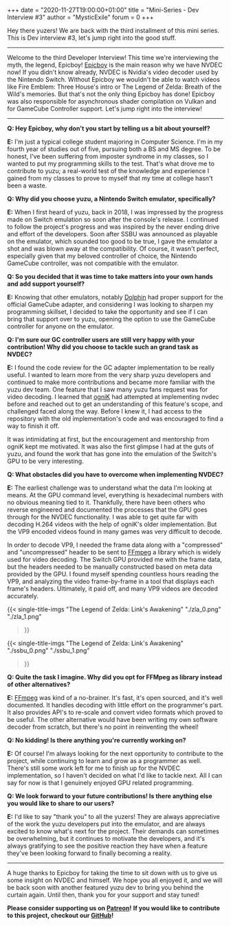 +++
date = "2020-11-27T19:00:00+01:00"
title = "Mini-Series - Dev Interview #3"
author = "MysticExile" 
forum = 0 
+++

Hey there yuzers! We are back with the third installment of this mini series. This is Dev interview #3, let's jump right into the good stuff.
<!--more-->
***
Welcome to the third Developer Interview! This time we're interviewing the myth, the legend, Epicboy! [Epicboy](https://github.com/ameerj) is the main reason why we have NVDEC now!
If you didn't know already, NVDEC is Nvidia's video decoder used by the Nintendo Switch. Without Epicboy we wouldn't be able to watch videos like Fire Emblem: Three House's intro or The Legend of Zelda: Breath of the Wild's memories.
But that's not the only thing Epicboy has done! Epicboy was also responsible for asynchronous shader compilation on Vulkan and for GameCube Controller support.
Let's jump right into the interview!
***

**Q: Hey Epicboy, why don't you start by telling us a bit about yourself?**

**E:** I'm just a typical college student majoring in Computer Science. I'm in my fourth year of studies out of five, pursuing both a BS and MS degree. 
To be honest, I've been suffering from imposter syndrome in my classes, so I wanted to put my programming skills to the test. 
That's what drove me to contribute to yuzu; a real-world test of the knowledge and experience I gained from my classes to prove to myself that my time at college hasn't been a waste.

**Q: Why did you choose yuzu, a Nintendo Switch emulator, specifically?**

**E:** When I first heard of yuzu, back in 2018, I was impressed by the progress made on Switch emulation so soon after the console's release. 
I continued to follow the project's progress and was inspired by the never ending drive and effort of the developers. 
Soon after SSBU was announced as playable on the emulator, which sounded too good to be true, I gave the emulator a shot and was blown away at the compatibility. 
Of course, it wasn't perfect, especially given that my beloved controller of choice, the Nintendo GameCube controller, was not compatible with the emulator. 

**Q: So you decided that it was time to take matters into your own hands and add support yourself?**

**E:** Knowing that other emulators, notably [Dolphin](https://dolphin-emu.org/) had proper support for the official GameCube adapter, 
and considering I was looking to sharpen my programming skillset, 
I decided to take the opportunity and see if I can bring that support over to yuzu, opening the option to use the GameCube controller for anyone on the emulator.

**Q: I'm sure our GC controller users are still very happy with your contribution! Why did you choose to tackle such an grand task as NVDEC?**

**E:** I found the code review for the GC adapter implementation to be really useful. 
I wanted to learn more from the very sharp yuzu developers and continued to make more contributions and became more familiar with the yuzu dev team. 
One feature that I saw many yuzu fans request was for video decoding. 
I learned that [ogniK](https://github.com/ogniK5377) had attempted at implementing nvdec before and reached out to get an understanding of this feature's scope, and challenged faced along the way. 
Before I knew it, I had access to the repository with the old implementation's code and was encouraged to find a way to finish it off.

It was intimidating at first, but the encouragement and mentorship from ogniK kept me motivated. 
It was also the first glimpse I had at the guts of yuzu, and found the work that has gone into the emulation of the Switch's GPU to be very interesting.

**Q: What obstacles did you have to overcome when implementing NVDEC?**

**E:** The earliest challenge was to understand what the data I'm looking at means. At the GPU command level, everything is hexadecimal numbers with no obvious meaning tied to it. 
Thankfully, there have been others who reverse engineered and documented the processes that the GPU goes through for the NVDEC functionality. 
I was able to get quite far with decoding H.264 videos with the help of ogniK's older implementation. But the VP9 encoded videos found in many games was very difficult to decode. 

In order to decode VP9, I needed the frame data along with a "compressed" and "uncompressed" header to be sent to [FFmpeg](https://ffmpeg.org/) a library which is widely used for video decoding. 
The Switch GPU provided me with the frame data, but the headers needed to be manually constructed based on meta data provided by the GPU. 
I found myself spending countless hours reading the VP9, and analyzing the video frame-by-frame in a tool that displays each frame's headers. Ultimately, it paid off, and many VP9 videos are decoded accurately.

{{< single-title-imgs
    "The Legend of Zelda: Link's Awakening"
    "./zla_0.png"
    "./zla_1.png" 
>}}

{{< single-title-imgs
    "The Legend of Zelda: Link's Awakening"
    "./ssbu_0.png"
    "./ssbu_1.png" 
>}}

**Q: Quite the task I imagine. Why did you opt for FFMpeg as library instead of other alternatives?**

**E:** [FFmpeg](https://ffmpeg.org/) was kind of a no-brainer. It's fast, it's open sourced, and it's well documented. It handles decoding with little effort on the programmer's part. 
It also provides API's to re-scale and convert video formats which proved to be useful. 
The other alternative would have been writing my own software decoder from scratch, but there's no point in reinventing the wheel!

**Q: No kidding! Is there anything you're currently working on?**

**E:** Of course! I'm always looking for the next opportunity to contribute to the project, while continuing to learn and grow as a programmer as well. 
There's still some work left for me to finish up for the NVDEC implementation, so I haven't decided on what I'd like to tackle next. All I can say for now is that I genuinely enjoyed GPU related programming.

**Q: We look forward to your future contributions! Is there anything else you would like to share to our users?**

**E:** I'd like to say "thank you" to all the yuzers! They are always appreciative of the work the yuzu developers put into the emulator, and are always excited to know what's next for the project. 
Their demands can sometimes be overwhelming, but it continues to motivate the developers, and it's always gratifying to see the positive reaction they have when a feature they've been looking forward to finally becoming a reality.
***

A huge thanks to Epicboy for taking the time to sit down with us to give us some insight on NVDEC and himself.
We hope you all enjoyed it, and we will be back soon with another featured yuzu dev to bring you behind the curtain again. Until then, thank you for your support and stay tuned!

**Please consider supporting us on [Patreon](https://www.patreon.com/yuzuteam)!**
**If you would like to contribute to this project, checkout our [GitHub](https://github.com/yuzu-emu/yuzu)!**